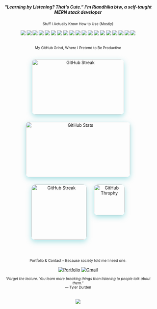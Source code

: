 <div align="center">
  
<h5><i>“Learning by Listening? That’s Cute.” </i>I'm Riandhika btw, a self-taught MERN stack developer</h5> 

<sub>Stuff I Actually Know How to Use (Mostly)</sub>
  
<div align="center">
  <img src="https://img.shields.io/badge/Python-3776AB?logo=python&logoColor=fff" />
  <img src="https://img.shields.io/badge/JavaScript-F7DF1E?logo=javascript&logoColor=000" />
  <img src="https://img.shields.io/badge/HTML-%23E34F26.svg?logo=html5&logoColor=white" />
  <img src="https://img.shields.io/badge/CSS-639?logo=css&logoColor=fff" />
  <img src="https://img.shields.io/badge/Sass-C69?logo=sass&logoColor=fff" />
  <img src="https://img.shields.io/badge/React-%2320232a.svg?logo=react&logoColor=%2361DAFB" />
  <img src="https://img.shields.io/badge/Redux-764ABC?logo=redux&logoColor=fff" />
  <img src="https://img.shields.io/badge/Tailwind%20CSS-%2338B2AC.svg?logo=tailwind-css&logoColor=white" />
  <img src="https://img.shields.io/badge/Vite-646CFF?logo=vite&logoColor=fff" />
  <img src="https://img.shields.io/badge/Node.js-6DA55F?logo=node.js&logoColor=white" />
  <img src="https://img.shields.io/badge/Express.js-%23404d59.svg?logo=express&logoColor=%2361DAFB" />
  <img src="https://img.shields.io/badge/MongoDB-%234ea94b.svg?logo=mongodb&logoColor=white" />
  <img src="https://img.shields.io/badge/Firebase-%23FF9900?logo=Firebase&logoColor=white" />
  <img src="https://img.shields.io/badge/Cloudinary-0089D6?logo=Cloudinary&logoColor=white" />
  <img src="https://img.shields.io/badge/npm-CB3837?logo=npm&logoColor=fff" />
  <img src="https://img.shields.io/badge/Postman-FF6C37.svg?logo=postman&logoColor=white" />
  <img src="https://img.shields.io/badge/Vercel-%23000000.svg?logo=vercel&logoColor=white" />
  <img src="https://img.shields.io/badge/Railway-000000.svg?logo=railway&logoColor=white" />
  <img src="https://img.shields.io/badge/GitHub-%23121011.svg?logo=github&logoColor=white" />
</div>

<br/>

<sub>My GitHub Grind, Where I Pretend to Be Productive</sub>

  <div style="display: flex; flex-wrap: wrap; justify-content: center; gap: 24px; max-width: 1000px; margin: 30px auto;">
    <img
      src="https://streak-stats.demolab.com?user=Daffariandhika&theme=chartreuse-dark&hide_border=true"
      alt="GitHub Streak"
      height="180"
      width="300"
      style="border-radius: 12px; box-shadow: 0 6px 18px rgba(0, 173, 181, 0.35);"
    />
    <img
      src="https://github-readme-stats.vercel.app/api?username=Daffariandhika&theme=chartreuse-dark&hide_border=true&hide=contribs&rank_icon=github&include_all_commits=true&show=prs_merged_percentage&hide_title=true&show_icons=true&"
      alt="GitHub Stats"
      height="180"
      width="340"
      style="border-radius: 12px; box-shadow: 0 6px 18px rgba(0, 173, 181, 0.35);"
    />
    <img
      src="https://github-readme-stats.vercel.app/api/top-langs/?username=Daffariandhika&size_weight=1&count_weight=1&theme=chartreuse-dark&hide_border=true"
      alt="GitHub Streak"
      height="180"
      style="border-radius: 12px; box-shadow: 0 6px 18px rgba(0, 173, 181, 0.35);"
    />
    <img
      src="https://github-profile-trophy.vercel.app/?username=Daffariandhika&theme=juicyfresh&no-bg=true&no-frame=true"
      alt="GitHub Throphy"
      height="100"
      style="border-radius: 12px; box-shadow: 0 6px 18px rgba(0, 173, 181, 0.35);"
    />
  </div>

<br/>

<sub>Portfolio & Contact – Because society told me I need one.</sub>
  
[![Portfolio](https://img.shields.io/badge/Portfolio-%23000000.svg?logo=vercel&logoColor=white)](https://bio-portfolio-five.vercel.app)
[![Gmail](https://img.shields.io/badge/Gmail-D14836?logo=gmail&logoColor=white)](mailto:muhammaddaffariandhika@gmail.com)

<div align="center">
  <sub><i>“Forget the lecture. You learn more breaking things than listening to people talk about them.”</i></sub>  
  <br/>
  <sub>— Tyler Durden</sub>
</div>

<br/>

![](https://api.visitorbadge.io/api/VisitorHit?user=Daffariandhika&repo=github-visitors-badge&countColor=%234ea94b&labelColor=%23404d59)
</div>
